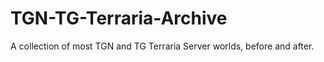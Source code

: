 # TGN-TG-Terraria-Archive
A collection of most TGN and TG Terraria Server worlds, before and after.

